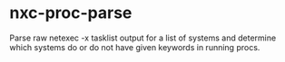 # nxc-proc-parse
Parse raw netexec -x tasklist output for a list of systems and determine which systems do or do not have given keywords in running procs.
